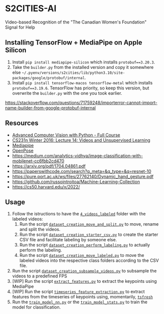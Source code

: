 # S2CITIES-AI
Video-based Recognition of the "The Canadian Women's Foundation" Signal for Help

## Installing TensorFlow + MediaPipe on Apple Silicon

1. Install `pip install mediapipe-silicon` which installs `protobuf==3.20.3`.
2. Take the `builder.py` from the installed version and copy it somewhere else `~/.pyenv/versions/s2cities/lib/python3.10/site-packages/google/protobuf/internal`.
3. Install `pip install tensorflow-macos tensorflow-metal` which installs `protobuf==3.19.6`. TensorFlow has priority, so keep this version, but overwrite the `builder.py` with the one you took earlier.

https://stackoverflow.com/questions/71759248/importerror-cannot-import-name-builder-from-google-protobuf-internal

## Resources

- [Advanced Computer Vision with Python - Full Course](https://www.youtube.com/watch?v=01sAkU_NvOY)
- [CS231n Winter 2016: Lecture 14: Videos and Unsupervised Learning](https://www.youtube.com/watch?v=ekyBklxwQMU)
- [Mediapipe](https://google.github.io/mediapipe/)
- [OpenPose](https://github.com/CMU-Perceptual-Computing-Lab/openpose)
- https://medium.com/analytics-vidhya/image-classification-with-mobilenet-cc6fbb2cd470
- https://arxiv.org/pdf/1704.04861.pdf
- https://paperswithcode.com/search?q_meta=&q_type=&q=resnet-10
- https://pure.port.ac.uk/ws/files/27762140/Dynamic_hand_gesture.pdf
- https://github.com/russointroitoa/Machine-Learning-Collection
- https://cs50.harvard.edu/x/2022/

## Usage

1. Follow the istructions to have the [`4_videos_labeled`](./src/dataset_creation/4_videos_labeled/) folder with the labeled videos:
   1. Run the script [`dataset_creation_move_and_split.py`](./dataset_creation_move_and_split.py) to move, rename and split the videos.
   2. Run the script [`dataset_creation_starter_csv.py`](./dataset_creation_starter_csv.py) to create the starter CSV file and facilitate labeling by someone else.
   3. Run the script [`dataset_creation_perform_labeling.py`](./dataset_creation_perform_labeling.py) to actually perform the labeling.
   4. Run the script [`dataset_creation_move_labeled.py`](./dataset_creation_move_labeled.py) to move the labeled videos into the respective class folders according to the CSV file.
2. Run the script [`dataset_creation_subsample_videos.py`](./dataset_creation_subsample_videos.py) to subsample the videos to a predefined FPS
3. [WIP] Run the script [`extract_features.py`](./src/extract_features.py) to extract the keypoints using MediaPipe
4. [WIP] Run the script [`timeseries_feature_extraction.py`](./src/timeseries_feature_extraction.py) to extract features from the timeseries of keypoints using, momentarily, [`tsfresh`](https://tsfresh.readthedocs.io/)
5. Run the [`train_model_nn.py`](./train_model_nn.py) or the [`train_model_stats.py`](./train_model_stats.py) to train the model for classification.
